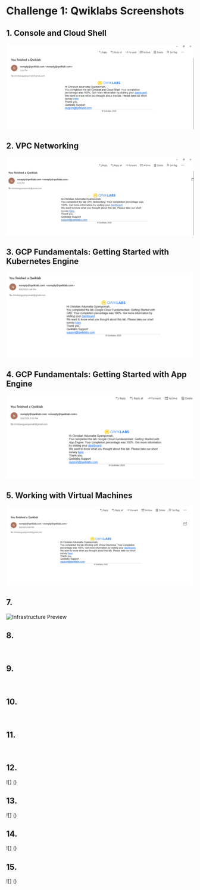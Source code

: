 # Challenge 1: Qwiklabs Screenshots

## 1. Console and Cloud Shell
![Challenge 1 Screenshot - Console and Cloud Shell](https://github.com/ChrisGy/gads2020_gcp/blob/master/Challenge%201/screenshots/Console%20and%20Cloud%20Shell.png)

## 2. VPC Networking
![VPC Networking](https://github.com/ChrisGy/gads2020_gcp/blob/master/Challenge%201/screenshots/VPC%20Networking.jpg)

## 3. GCP Fundamentals: Getting Started with Kubernetes Engine
![Getting Started with Kubernetes Engine](https://github.com/ChrisGy/gads2020_gcp/blob/master/Challenge%201/screenshots/Getting%20started%20with%20GKE.png)

## 4. GCP Fundamentals: Getting Started with App Engine
![Getting Started with App Engine](https://github.com/ChrisGy/gads2020_gcp/blob/master/Challenge%201/screenshots/Getting%20started%20with%20App%20Engine.png)

## 5. Working with Virtual Machines
![Working with Virtual machines](https://github.com/ChrisGy/gads2020_gcp/blob/master/Challenge%201/screenshots/Working%20with%20Virtual%20machines.png)

## 7. 
![Infrastructure Preview]()

## 8. 
![]()

## 9. 
![]()

## 10. 
![]()

## 11. 
![]()

## 12. 
![] ()

## 13. 
![] ()

## 14. 
![] ()

## 15. 
![] ()
